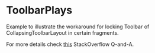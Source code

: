 # ToolbarPlays


Example to illustrate the  workaround for locking Toolbar of CollapsingToolbarLayout in certain fragments.

For more details check [this](http://stackoverflow.com/questions/35821502/toolbar-expands-on-swipe-down/36018411#36018411) StackOverflow Q-and-A. 
